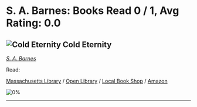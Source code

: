 # S. A. Barnes:  Books Read 0 / 1, Avg Rating: 0.0 

## ![Cold Eternity](https://covers.openlibrary.org/b/id/15101288-M.jpg) Cold Eternity
*[S. A. Barnes](../authors/SABarnes)*

Read: 

[Massachusetts Library](https://library.minlib.net/search/i=9781250884954) / [Open Library](https://openlibrary.org/isbn/9781250884954) / [Local Book Shop](https://bookshop.org/book/9781250884954) / [Amazon](https://amazon.com/dp/)

![0%](https://geps.dev/progress/0) 



---
